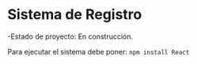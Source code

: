 <h1>Sistema de Registro</h1>
-Estado de proyecto: En construcción.

Para ejecutar el sistema debe poner:
```npm install React```

